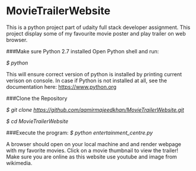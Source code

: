 # MovieTrailerWebsite
This is a python project part of udaity full stack developer assignment. This project display some of my favourite movie poster and play trailer on web browser.

###Make sure Python 2.7 installed
Open Python shell and run:

*$ python*

This will ensure correct version of python is installed by printing current verison on console.
In case if Python is not installed at all, see the documentation here: https://www.python.org

###Clone the Repository


*$ git clone https://github.com/aamirmajeedkhan/MovieTrailerWebsite.git*

*$ cd MovieTrailerWebsite*

###Execute the program:
*$ python entertainment_centre.py*

A browser should open on your local machine and and render webpage with my favorite movies. Click on a movie thumbnail to view the trailer!
Make sure you are online as this website use youtube and image from wikimedia.